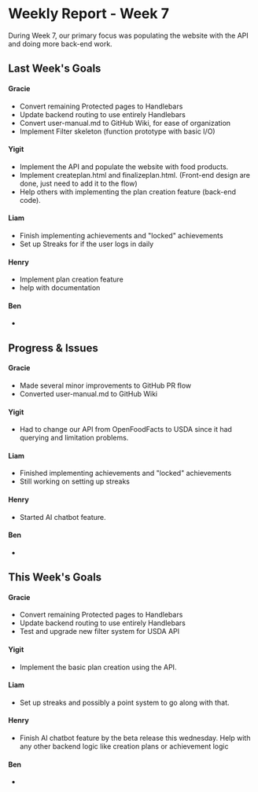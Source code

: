 # Weekly Report - Week 7
During Week 7, our primary focus was populating the website with the API and doing more back-end work.
## Last Week's Goals
#### Gracie
- Convert remaining Protected pages to Handlebars
- Update backend routing to use entirely Handlebars
- Convert user-manual.md to GitHub Wiki, for ease of organization
- Implement Filter skeleton (function prototype with basic I/O)

#### Yigit
- Implement the API and populate the website with food products.
- Implement createplan.html and finalizeplan.html. (Front-end design are done, just need to add it to the flow)
- Help others with implementing the plan creation feature (back-end code).

#### Liam
- Finish implementing achievements and "locked" achievements
- Set up Streaks for if the user logs in daily

#### Henry
- Implement plan creation feature
- help with documentation

#### Ben 
- 

## Progress & Issues
#### Gracie
- Made several minor improvements to GitHub PR flow
- Converted user-manual.md to GitHub Wiki

#### Yigit
- Had to change our API from OpenFoodFacts to USDA since it had querying and limitation problems.

#### Liam
- Finished implementing achievements and "locked" achievements
- Still working on setting up streaks

#### Henry
- Started AI chatbot feature. 

#### Ben
- 

## This Week's Goals
#### Gracie
- Convert remaining Protected pages to Handlebars
- Update backend routing to use entirely Handlebars
- Test and upgrade new filter system for USDA API

#### Yigit
- Implement the basic plan creation using the API.

#### Liam
- Set up streaks and possibly a point system to go along with that.

#### Henry
- Finish AI chatbot feature by the beta release this wednesday. Help with any other backend logic like creation plans or achievement logic

#### Ben 
- 
